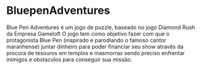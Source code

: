 # BluepenAdventures

Blue Pen Adventures é um jogo de puzzle, baseado no jogo Diamond Rush da Empresa Gameloft
O jogo tem como objetivo fazer com que o protagonista Blue Pen (inspirado e parodiando o famoso cantor maranhense) juntar dinheiro para poder financiar seu show atravês da procura de tesouros em templos e masmorras
sendo preciso enfrentar inimigos e obstaculos para conseguir sua missão.




